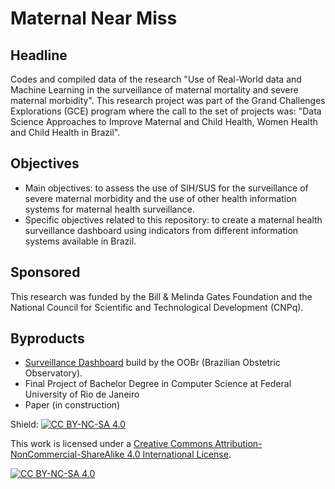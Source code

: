 # Maternal Near Miss

##  Headline
Codes and compiled data of the research "Use of Real-World data and Machine Learning in the surveillance of maternal mortality and severe maternal morbidity".
This research project was part of the Grand Challenges Explorations (GCE) program where the call to the set of projects was: "Data Science Approaches to Improve Maternal and Child Health, Women Health and Child Health in Brazil".

## Objectives
- Main objectives: to assess the use of SIH/SUS for the surveillance of severe maternal morbidity and the use of other health information systems for maternal health surveillance.
- Specific objectives related to this repository: to create a maternal health surveillance dashboard using indicators from different information systems available in Brazil.

## Sponsored
This research was funded by the Bill & Melinda Gates Foundation and the National Council for Scientific and Technological Development (CNPq). 

## Byproducts
- [Surveillance Dashboard](https://observatorioobstetrico.shinyapps.io/painel-vigilancia-saude-materna/) build by the OOBr (Brazilian Obstetric Observatory).
- Final Project of Bachelor Degree in Computer Science at Federal University of Rio de Janeiro
- Paper (in construction)

Shield: [![CC BY-NC-SA 4.0][cc-by-nc-sa-shield]][cc-by-nc-sa]

This work is licensed under a
[Creative Commons Attribution-NonCommercial-ShareAlike 4.0 International License][cc-by-nc-sa].

[![CC BY-NC-SA 4.0][cc-by-nc-sa-image]][cc-by-nc-sa]

[cc-by-nc-sa]: http://creativecommons.org/licenses/by-nc-sa/4.0/
[cc-by-nc-sa-image]: https://licensebuttons.net/l/by-nc-sa/4.0/88x31.png
[cc-by-nc-sa-shield]: https://img.shields.io/badge/License-CC%20BY--NC--SA%204.0-lightgrey.svg
